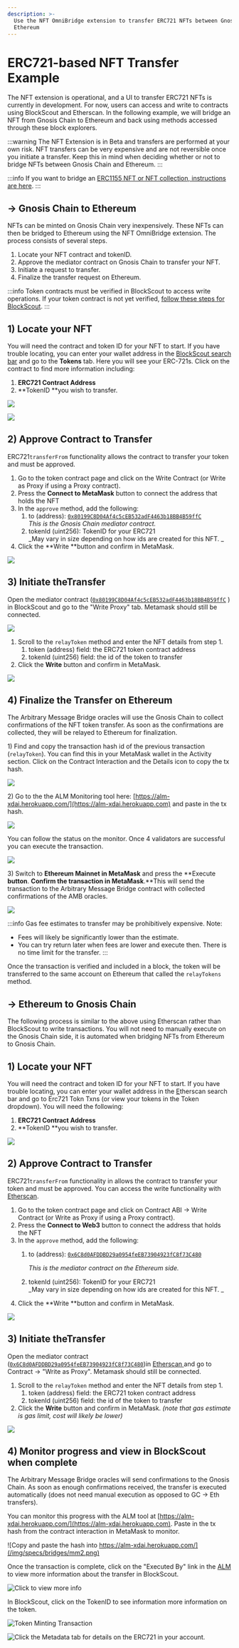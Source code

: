 ```yaml
---
description: >-
  Use the NFT OmniBridge extension to transfer ERC721 NFTs between Gnosis Chain and
  Ethereum
---
```


# ERC721-based NFT Transfer Example

The NFT extension is operational, and a UI to transfer ERC721 NFTs is currently in development. For now, users can access and write to contracts using BlockScout and Etherscan. In the following example, we will bridge an NFT from Gnosis Chain to Ethereum and back using methods accessed through these block explorers.

:::warning
The NFT Extension is in Beta and transfers are performed at your own risk. NFT transfers can be very expensive and are not reversible once you initiate a transfer. Keep this in mind when deciding whether or not to bridge NFTs between Gnosis Chain and Ethereum.
:::

:::info
If you want to bridge an [ERC1155 NFT or NFT collection, instructions are here](/specs/bridges/eth-gc/nft-omnibridge-extension/eip1155-based-nft-transfer-example).
:::

## -> Gnosis Chain to Ethereum

NFTs can be minted on Gnosis Chain very inexpensively. These NFTs can then be bridged to Ethereum using the NFT OmniBridge extension. The process consists of several steps.

1. Locate your NFT contract and tokenID.
2. Approve the mediator contract on Gnosis Chain to transfer your NFT.
3. Initiate a request to transfer.
4. Finalize the transfer request on Ethereum.

:::info
Token contracts must be verified in BlockScout to access write operations. If your token contract is not yet verified, [follow these steps for BlockScout](https://docs.blockscout.com/for-users/smart-contract-interaction/verifying-a-smart-contract).
:::

## 1) Locate your NFT

You will need the contract and token ID for your NFT to start. If you have trouble locating, you can enter your wallet address in the [BlockScout search bar](https://blockscout.com/poa/xdai) and go to the **Tokens** tab. Here you will see your ERC-721s.  Click on the contract to find more information including:

1. **ERC721 Contract Address**
2. **TokenID **you wish to transfer.

![](/img/specs/bridges/nftbridge1.png)

![](/img/specs/bridges/nft2.png)

## 2) Approve Contract to Transfer

ERC721`transferFrom` functionality allows the contract to transfer your token and must be approved.

1. Go to the token contract page and click on the Write Contract (or Write as Proxy if using a Proxy contract).
2. Press the **Connect to MetaMask** button to connect the address that holds the NFT
3. In the `approve` method, add the following:
   1. to (address): [`0x80199C8D04Af4c5cEB532adF4463b18BB4B59ffC`](https://blockscout.com/poa/xdai/address/0x80199C8D04Af4c5cEB532adF4463b18BB4B59ffC) \
      _This is the Gnosis Chain mediator contract._
   2. tokenId (uint256): TokenID for your ERC721\
      _May vary in size depending on how ids are created for this NFT. _
4. Click the **Write **button and confirm in MetaMask.

![](/img/specs/bridges/nft3.png)

## 3) Initiate theTransfer

Open the mediator contract ([`0x80199C8D04Af4c5cEB532adF4463b18BB4B59ffC`](https://blockscout.com/poa/xdai/address/0x80199C8D04Af4c5cEB532adF4463b18BB4B59ffC) )  in BlockScout and go to the "Write Proxy" tab. Metamask should still be connected.

![](/img/specs/bridges/nft5.png)

1. Scroll to the `relayToken` method and enter the NFT details from step 1.
   1. token (address) field: the ERC721 token contract address
   2. tokenId (uint256) field: the id of the token to transfer
2. Click the **Write** button and confirm in MetaMask.

![](/img/specs/bridges/nft6.png)

## 4) Finalize the Transfer on Ethereum

The Arbitrary Message Bridge oracles will use the Gnosis Chain to collect confirmations of the NFT token transfer. As soon as the confirmations are collected, they will be relayed to Ethereum for finalization.

1\) Find and copy the transaction hash id of the previous transaction (`relayToken`). You can find this in your MetaMask wallet in the Activity section. Click on the Contract Interaction and the Details icon to copy the tx hash.

![](/img/specs/bridges/nft7.png)

2\) Go to the the ALM Monitoring tool here: [https://alm-xdai.herokuapp.com/](https://alm-xdai.herokuapp.com) and paste in the tx hash.

![](</img/specs/bridges/nftalm1-1.png>)

You can follow the status on the monitor. Once 4 validators are successful you can execute the transaction.

![](/img/specs/bridges/nftalm2.png)

3\) Switch to **Ethereum Mainnet in MetaMask** and press the **Execute **button**. **Confirm the transaction in MetaMask**.**This will send the transaction to the Arbitrary Message Bridge contract with collected confirmations of the AMB oracles.

![](/img/specs/bridges/allmy.png)

:::info
Gas fee estimates to transfer may be prohibitively expensive. Note:

* Fees will likely be significantly lower than the estimate.
* You can try return later when fees are lower and execute then. There is no time limit for the transfer.
:::

Once the transaction is verified and included in a block, the token will be transferred to the same account on Ethereum that called the `relayTokens` method.

## -> Ethereum to Gnosis Chain

The following process is similar to the above using Etherscan rather than BlockScout to write transactions. You will not need to manually execute on the Gnosis Chain side, it is automated when bridging NFTs from Ethereum to Gnosis Chain.

## 1) Locate your NFT

You will need the contract and token ID for your NFT to start. If you have trouble locating, you can enter your wallet address in the [E](https://blockscout.com/poa/xdai)therscan search bar and go to Erc721 Tokn Txns (or view your tokens in the Token dropdown). You will need the following:

1. **ERC721 Contract Address**
2. **TokenID **you wish to transfer.

![](/img/specs/bridges/etherscan1.png)

## 2) Approve Contract to Transfer

ERC721`transferFrom` functionality in allows the contract to transfer your token and must be approved. You can access the write functionality with [Etherscan](https://etherscan.io).

1. Go to the token contract page and click on Contract ABI ->  Write Contract (or Write as Proxy if using a Proxy contract).
2. Press the **Connect to Web3** button to connect the address that holds the NFT
3. In the `approve` method, add the following:
   1.  to (address): [`0x6C8d0AFDDBD29a0954feEB73904923fC8f73C480`](https://etherscan.io/address/0x6C8d0AFDDBD29a0954feEB73904923fC8f73C480)

       _This is the mediator contract on the Ethereum side._
   2. tokenId (uint256): TokenID for your ERC721\
      _May vary in size depending on how ids are created for this NFT. _
4. Click the **Write **button and confirm in MetaMask.

![](/img/specs/bridges/etherscan-2.png)

## 3) Initiate theTransfer

Open the mediator contract ([`0x6C8d0AFDDBD29a0954feEB73904923fC8f73C480`](https://etherscan.io/address/0x6C8d0AFDDBD29a0954feEB73904923fC8f73C480))in [Etherscan ](https://etherscan.io)and go to Contract -> "Write as Proxy". Metamask should still be connected.

1. Scroll to the `relayToken` method and enter the NFT details from step 1.
   1. token (address) field: the ERC721 token contract address
   2. tokenId (uint256) field: the id of the token to transfer
2. Click the **Write** button and confirm in MetaMask. _(note that gas estimate is gas limit, cost will likely be lower)_

![](/img/specs/bridges/etherscan3.png)

## 4) Monitor progress and view in BlockScout when complete

The Arbitrary Message Bridge oracles will send confirmations to the Gnosis Chain. As soon as enough confirmations received, the transfer is executed automatically (does not need manual execution as opposed to GC -> Eth transfers).

You can monitor this progress with the ALM tool at [https://alm-xdai.herokuapp.com/](https://alm-xdai.herokuapp.com). Paste in the tx hash from the contract interaction in MetaMask to monitor.

![Copy and paste the hash into https://alm-xdai.herokuapp.com/](/img/specs/bridges/mm2.png)

Once the transaction is complete, click on the "Executed By" link in the [ALM](https://alm-xdai.herokuapp.com) to view more information about the transfer in BlockScout.

![Click to view more info](/img/specs/bridges/alm-1.png)

In BlockScout, click on the TokenID to see information more information on the token.

![Token Minting Transaction](</img/specs/bridges/bs-1-1.png>)

![Click the Metadata tab for details on the ERC721 in your account.](</img/specs/bridges/bs-2-metadata.png>)















